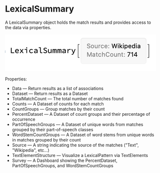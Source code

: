 # LexicalSummary

A LexicalSummary object holds the match results and provides access to the data via properties.

![Image of a Lexical Summary object](./assets/images/LexicalSummary.png)

Properties:
* Data — Return results as a list of associations
* Dataset — Return results as a Dataset
* TotalMatchCount — The total number of matches found
* Counts — A Dataset of counts for each match
* CountGroups — Group matches by their count
* PercentDataset — A Dataset of count groups and their percentage of occurrence
* PartOfSpeechGroups — A Dataset of unique words from matches grouped by their part-of-speech classes
* WordStemCountGroups — A Dataset of word stems from unique words in matches grouped by their count
* Source — A string indicating the source of the matches ("Text", "Wikipedia", etc...)
* TextElementStructure — Visualize a LexicalPattern via TextElements
* Survey — A Dashboard showing the PercentDataset, PartOfSpeechGroups, and WordStemCountGroups
